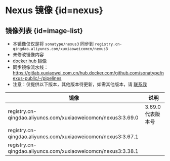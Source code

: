 # Nexus 镜像 {id=nexus}

## 镜像列表 {id=image-list}

- 本镜像仅仅是将 `sonatype/nexus3` 同步到 `registry.cn-qingdao.aliyuncs.com/xuxiaoweicomcn/nexus3`
- 未修改镜像内容
- [docker hub 镜像](https://hub.docker.com/r/sonatype/nexus3)
- 同步镜像流水线：https://gitlab.xuxiaowei.com.cn/hub.docker.com/github.com/sonatype/nexus-public/-/pipelines
- 注意：仅提供以下版本，其他版本待更新，如需其他版本，请 [联系我](../../../guide/website.md)

| 镜像                                                            | 说明           |
|---------------------------------------------------------------|--------------|
| registry.cn-qingdao.aliyuncs.com/xuxiaoweicomcn/nexus3:3.69.0 | 3.69.0 代表版本号 |
| registry.cn-qingdao.aliyuncs.com/xuxiaoweicomcn/nexus3:3.67.1 |              |
| registry.cn-qingdao.aliyuncs.com/xuxiaoweicomcn/nexus3:3.38.1 |              |

<style>

._image_registry_cn-qingdao_aliyuncs_com_xuxiaoweicomcn_nexus3 table tr th:nth-child(1), 
._image_registry_cn-qingdao_aliyuncs_com_xuxiaoweicomcn_nexus3 table tr td:nth-child(1) {
    min-width: 455px;
}

._image_registry_cn-qingdao_aliyuncs_com_xuxiaoweicomcn_nexus3 table tr th:nth-child(2), 
._image_registry_cn-qingdao_aliyuncs_com_xuxiaoweicomcn_nexus3 table tr td:nth-child(2) {
    min-width: 135px;
}

</style>